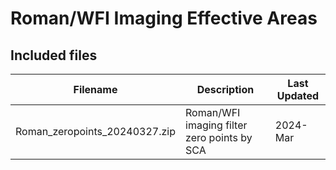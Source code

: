 # Roman/WFI Imaging Effective Areas

## Included files


| Filename                          | Description                                                                     | Last Updated |
|-----------------------------------|---------------------------------------------------------------------------------|--------------|
| Roman_zeropoints_20240327.zip | Roman/WFI imaging filter zero points by SCA | 2024-Mar |